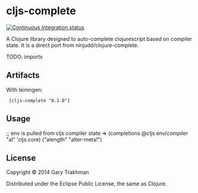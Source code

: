 # cljs-complete

[![Continuous Integration status](https://secure.travis-ci.org/gtrak/cljs-complete.png)](http://travis-ci.org/gtrak/cljs-complete)

A Clojure library designed to auto-complete clojurescript based on compiler state.  It is a direct port from ninjudd/clojure-complete.

TODO:
imports

## Artifacts
With leiningen:

     [cljs-complete "0.1.0"]


## Usage

;; env is pulled from cljs compiler state
=> (completions @cljs.env/*compiler* "al" 'cljs.core)
("alength" "alter-meta!")

## License

Copyright © 2014 Gary Trakhman

Distributed under the Eclipse Public License, the same as Clojure.
